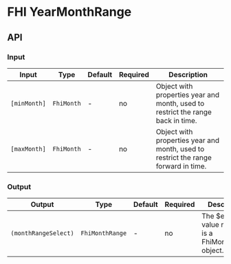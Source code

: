 # FHI YearMonthRange

## API

### Input

| Input        | Type       | Default | Required | Description |
| ------------ | ---------- | ------- | -------- | ----------- |
| `[minMonth]` | `FhiMonth` | -       | no       | Object with properties year and month, used to restrict the range back in time. |
| `[maxMonth]` | `FhiMonth` | -       | no       | Object with properties year and month, used to restrict the range forward in time. |

### Output

| Output               | Type            | Default | Required | Description |
| -------------------- | --------------- | ------- | -------- | ----------- |
| `(monthRangeSelect)` | `FhiMonthRange` | -       | no       | The $event value returned is a FhiMonthRange object. |
